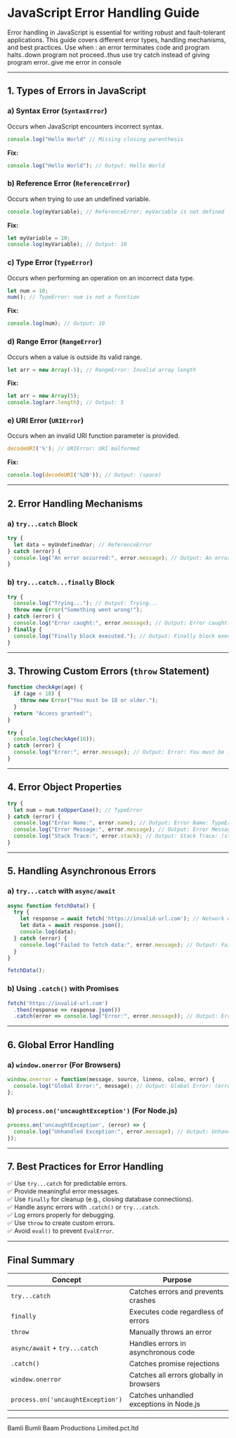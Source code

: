 # JavaScript Error Handling Guide

Error handling in JavaScript is essential for writing robust and fault-tolerant applications. This guide covers different error types, handling mechanisms, and best practices.
Use when : 
an error terminates code and program halts..down program not proceed..thus use try catch
instead of giving program error..give me error in console


---

## **1. Types of Errors in JavaScript**

### **a) Syntax Error (`SyntaxError`)**
Occurs when JavaScript encounters incorrect syntax.
```javascript
console.log("Hello World" // Missing closing parenthesis
```
**Fix:**
```javascript
console.log("Hello World"); // Output: Hello World
```

### **b) Reference Error (`ReferenceError`)**
Occurs when trying to use an undefined variable.
```javascript
console.log(myVariable); // ReferenceError: myVariable is not defined
```
**Fix:**
```javascript
let myVariable = 10;
console.log(myVariable); // Output: 10
```

### **c) Type Error (`TypeError`)**
Occurs when performing an operation on an incorrect data type.
```javascript
let num = 10;
num(); // TypeError: num is not a function
```
**Fix:**
```javascript
console.log(num); // Output: 10
```

### **d) Range Error (`RangeError`)**
Occurs when a value is outside its valid range.
```javascript
let arr = new Array(-5); // RangeError: Invalid array length
```
**Fix:**
```javascript
let arr = new Array(5);
console.log(arr.length); // Output: 5
```

### **e) URI Error (`URIError`)**
Occurs when an invalid URI function parameter is provided.
```javascript
decodeURI('%'); // URIError: URI malformed
```
**Fix:**
```javascript
console.log(decodeURI('%20')); // Output: (space)
```

---

## **2. Error Handling Mechanisms**

### **a) `try...catch` Block**
```javascript
try {
  let data = myUndefinedVar; // ReferenceError
} catch (error) {
  console.log("An error occurred:", error.message); // Output: An error occurred: myUndefinedVar is not defined
}
```

### **b) `try...catch...finally` Block**
```javascript
try {
  console.log("Trying..."); // Output: Trying...
  throw new Error("Something went wrong!");
} catch (error) {
  console.log("Error caught:", error.message); // Output: Error caught: Something went wrong!
} finally {
  console.log("Finally block executed."); // Output: Finally block executed.
}
```

---

## **3. Throwing Custom Errors (`throw` Statement)**
```javascript
function checkAge(age) {
  if (age < 18) {
    throw new Error("You must be 18 or older.");
  }
  return "Access granted!";
}

try {
  console.log(checkAge(16));
} catch (error) {
  console.log("Error:", error.message); // Output: Error: You must be 18 or older.
}
```

---

## **4. Error Object Properties**
```javascript
try {
  let num = num.toUpperCase(); // TypeError
} catch (error) {
  console.log("Error Name:", error.name); // Output: Error Name: TypeError
  console.log("Error Message:", error.message); // Output: Error Message: Cannot read properties of undefined (reading 'toUpperCase')
  console.log("Stack Trace:", error.stack); // Output: Stack Trace: (stack trace info)
}
```

---

## **5. Handling Asynchronous Errors**

### **a) `try...catch` with `async/await`**
```javascript
async function fetchData() {
  try {
    let response = await fetch('https://invalid-url.com'); // Network error
    let data = await response.json();
    console.log(data);
  } catch (error) {
    console.log("Failed to fetch data:", error.message); // Output: Failed to fetch data: Failed to fetch
  }
}

fetchData();
```

### **b) Using `.catch()` with Promises**
```javascript
fetch('https://invalid-url.com')
  .then(response => response.json())
  .catch(error => console.log("Error:", error.message)); // Output: Error: Failed to fetch
```

---

## **6. Global Error Handling**

### **a) `window.onerror` (For Browsers)**
```javascript
window.onerror = function(message, source, lineno, colno, error) {
  console.log("Global Error:", message); // Output: Global Error: (error message)
};
```

### **b) `process.on('uncaughtException')` (For Node.js)**
```javascript
process.on('uncaughtException', (error) => {
  console.log("Unhandled Exception:", error.message); // Output: Unhandled Exception: (error message)
});
```

---

## **7. Best Practices for Error Handling**
✅ Use `try...catch` for predictable errors.  
✅ Provide meaningful error messages.  
✅ Use `finally` for cleanup (e.g., closing database connections).  
✅ Handle async errors with `.catch()` or `try...catch`.  
✅ Log errors properly for debugging.  
✅ Use `throw` to create custom errors.  
✅ Avoid `eval()` to prevent `EvalError`.  

---

## **Final Summary**
| Concept | Purpose |
|--------------------|---------|
| `try...catch` | Catches errors and prevents crashes |
| `finally` | Executes code regardless of errors |
| `throw` | Manually throws an error |
| `async/await` + `try...catch` | Handles errors in asynchronous code |
| `.catch()` | Catches promise rejections |
| `window.onerror` | Catches all errors globally in browsers |
| `process.on('uncaughtException')` | Catches unhandled exceptions in Node.js |

---
Bamli Bumli Baam Productions Limited.pct.ltd 
